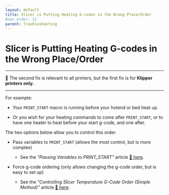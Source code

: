 ```yaml
---
layout: default
title: Slicer is Putting Heating G-codes in the Wrong Place/Order
#nav_order: 11
parent: Troubleshooting
---
```

# Slicer is Putting Heating G-codes in the Wrong Place/Order
---
:dizzy: The second fix is relevant to all printers, but the first fix is for **Klipper printers only.**

---

For example:

- Your `PRINT_START` macro is running before your hotend or bed heat up. 

- Or you wish for your heating commands to come after `PRINT_START`, or to have one heater to heat before your start g-code, and one after.

The two options below allow you to control this order.

- Pass variables to `PRINT_START` (allows the most control, but is more complex)
    - See the *"Passing Variables to PRINT_START"* article 
    [:page_facing_up: here](./passing_slicer_variables.html).

- Force g-code ordering (only allows changing the g-code order, but is easy to set up)

    - See the *"Controlling Slicer Temperature G-Code Order (Simple Method)"* article [:page_facing_up: here](./controlling_slicer_g-code_order.html).

